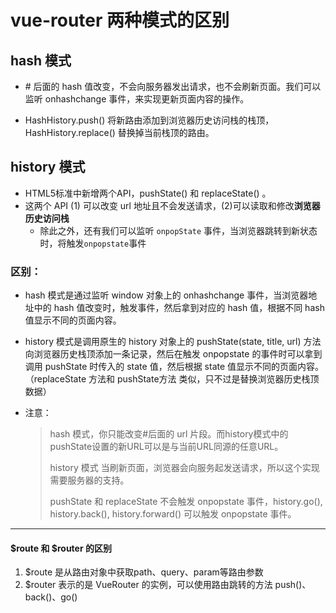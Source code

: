 # vue-router 两种模式的区别

## hash 模式

- \# 后面的 hash 值改变，不会向服务器发出请求，也不会刷新页面。我们可以监听 onhashchange 事件，来实现更新页面内容的操作。

- HashHistory.push() 将新路由添加到浏览器历史访问栈的栈顶，HashHistory.replace() 替换掉当前栈顶的路由。

## history 模式

- HTML5标准中新增两个API，pushState() 和 replaceState() 。
- 这两个 API (1) 可以改变 url 地址且不会发送请求，(2)可以读取和修改**浏览器历史访问栈**
  + 除此之外，还有我们可以监听 `onpopState` 事件，当浏览器跳转到新状态时，将触发`onpopstate`事件

### 区别：

+ hash 模式是通过监听 window 对象上的 onhashchange 事件，当浏览器地址中的 hash 值改变时，触发事件，然后拿到对应的 hash 值，根据不同 hash 值显示不同的页面内容。

+ history 模式是调用原生的 history 对象上的 pushState(state, title, url) 方法向浏览器历史栈顶添加一条记录，然后在触发 onpopstate 的事件时可以拿到调用 pushState 时传入的 state 值，然后根据 state 值显示不同的页面内容。（replaceState 方法和 pushState方法 类似，只不过是替换浏览器历史栈顶数据）

+ 注意：

  > hash 模式，你只能改变\#后面的 url 片段。而history模式中的pushState设置的新URL可以是与当前URL同源的任意URL。
  >
  > history 模式 当刷新页面，浏览器会向服务起发送请求，所以这个实现需要服务器的支持。
  >
  > pushState 和 replaceState 不会触发 onpopstate 事件，history.go(), history.back(), history.forward() 可以触发 onpopstate 事件。

***

#### $route 和 $router 的区别

1. $route 是从路由对象中获取path、query、param等路由参数
2. $router 表示的是 VueRouter 的实例，可以使用路由跳转的方法 push()、back()、go()